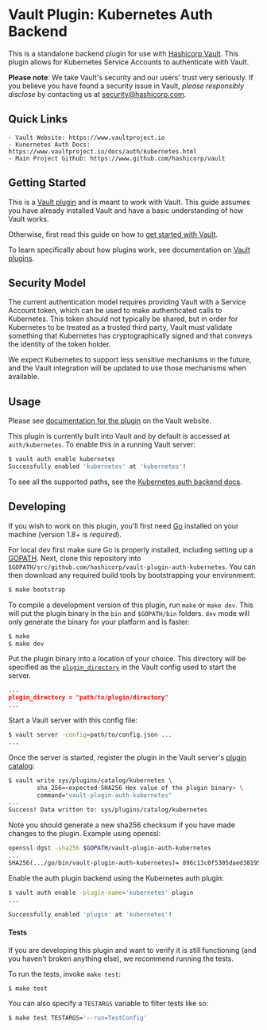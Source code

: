 # Vault Plugin: Kubernetes Auth Backend

This is a standalone backend plugin for use with [Hashicorp Vault](https://www.github.com/hashicorp/vault).
This plugin allows for Kubernetes Service Accounts to authenticate with Vault.

**Please note**: We take Vault's security and our users' trust very seriously. If you believe you have found a security issue in Vault, _please responsibly disclose_ by contacting us at [security@hashicorp.com](mailto:security@hashicorp.com).

## Quick Links
    - Vault Website: https://www.vaultproject.io
    - Kunernetes Auth Docs: https://www.vaultproject.io/docs/auth/kubernetes.html
    - Main Project Github: https://www.github.com/hashicorp/vault


## Getting Started

This is a [Vault plugin](https://www.vaultproject.io/docs/internals/plugins.html)
and is meant to work with Vault. This guide assumes you have already installed Vault
and have a basic understanding of how Vault works.

Otherwise, first read this guide on how to [get started with Vault](https://www.vaultproject.io/intro/getting-started/install.html).

To learn specifically about how plugins work, see documentation on [Vault plugins](https://www.vaultproject.io/docs/internals/plugins.html).

## Security Model

The current authentication model requires providing Vault with a Service Account token, which can be used to make authenticated calls to Kubernetes. This token should not typically be shared, but in order for Kubernetes to be treated as a trusted third party, Vault must validate something that Kubernetes has cryptographically signed and that conveys the identity of the token holder.

We expect Kubernetes to support less sensitive mechanisms in the future, and the Vault integration will be updated to use those mechanisms when available.

## Usage

Please see [documentation for the plugin](https://www.vaultproject.io/docs/auth/kubernetes.html)
on the Vault website.

This plugin is currently built into Vault and by default is accessed
at `auth/kubernetes`. To enable this in a running Vault server:

```sh
$ vault auth enable kubernetes
Successfully enabled 'kubernetes' at 'kubernetes'!
```

To see all the supported paths, see the [Kubernetes auth backend docs](https://www.vaultproject.io/docs/auth/kubernetes.html).

## Developing

If you wish to work on this plugin, you'll first need
[Go](https://www.golang.org) installed on your machine
(version 1.8+ is *required*).

For local dev first make sure Go is properly installed, including
setting up a [GOPATH](https://golang.org/doc/code.html#GOPATH).
Next, clone this repository into
`$GOPATH/src/github.com/hashicorp/vault-plugin-auth-kubernetes`.
You can then download any required build tools by bootstrapping your
environment:

```sh
$ make bootstrap
```

To compile a development version of this plugin, run `make` or `make dev`.
This will put the plugin binary in the `bin` and `$GOPATH/bin` folders. `dev`
mode will only generate the binary for your platform and is faster:

```sh
$ make
$ make dev
```

Put the plugin binary into a location of your choice. This directory
will be specified as the [`plugin_directory`](https://www.vaultproject.io/docs/configuration/index.html#plugin_directory)
in the Vault config used to start the server.

```json
...
plugin_directory = "path/to/plugin/directory"
...
```

Start a Vault server with this config file:
```sh
$ vault server -config=path/to/config.json ...
...
```

Once the server is started, register the plugin in the Vault server's [plugin catalog](https://www.vaultproject.io/docs/internals/plugins.html#plugin-catalog):

```sh
$ vault write sys/plugins/catalog/kubernetes \
        sha_256=<expected SHA256 Hex value of the plugin binary> \
        command="vault-plugin-auth-kubernetes"
...
Success! Data written to: sys/plugins/catalog/kubernetes
```

Note you should generate a new sha256 checksum if you have made changes
to the plugin. Example using openssl:

```sh
openssl dgst -sha256 $GOPATH/vault-plugin-auth-kubernetes
...
SHA256(.../go/bin/vault-plugin-auth-kubernetes)= 896c13c0f5305daed381952a128322e02bc28a57d0c862a78cbc2ea66e8c6fa1
```

Enable the auth plugin backend using the Kubernetes auth plugin:

```sh
$ vault auth enable -plugin-name='kubernetes' plugin
...

Successfully enabled 'plugin' at 'kubernetes'!
```

#### Tests

If you are developing this plugin and want to verify it is still
functioning (and you haven't broken anything else), we recommend
running the tests.

To run the tests, invoke `make test`:

```sh
$ make test
```

You can also specify a `TESTARGS` variable to filter tests like so:

```sh
$ make test TESTARGS='--run=TestConfig'
```
